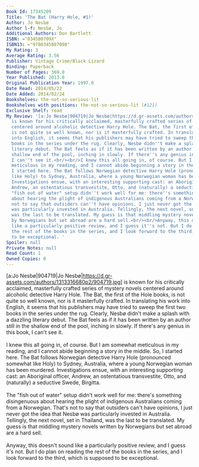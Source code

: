 ```yaml
---
Book Id: 17345209
Title: 'The Bat (Harry Hole, #1)'
Author: Jo Nesbø
Author l-f: Nesbø, Jo
Additional Authors: Don Bartlett
ISBN: ="034580709X"
ISBN13: ="9780345807090"
My Rating: 3
Average Rating: 3.56
Publisher: Vintage Crime/Black Lizard
Binding: Paperback
Number of Pages: 369.0
Year Published: 2013.0
Original Publication Year: 1997.0
Date Read: 2014/05/22
Date Added: 2014/02/24
Bookshelves: the-not-so-serious-lit
Bookshelves with positions: the-not-so-serious-lit (#121)
Exclusive Shelf: read
My Review: '[a:Jo Nesbø|904719|Jo Nesbø|https://d.gr-assets.com/authors/1313316680p2/904719.jpg]
  is known for his critically acclaimed, masterfully crafted series of mystery novels
  centered around alcoholic detective Harry Hole. The Bat, the first of the Hole books,
  is not quite so well known, nor is it masterfully crafted. In translating his work
  into English, it seems that his publishers may have tried to sweep the first two
  books in the series under the rug. Clearly, Nesbø didn''t make a splash with a dazzling
  literary debut. The Bat feels as if it has been written by an author still in the
  shallow end of the pool, inching in slowly. If there''s any genius in this book,
  I can''t see it.<br/><br/>I knew this all going in, of course. But I am somewhat
  meticulous in my reading, and I cannot abide beginning a story in the middle. So,
  I started here. The Bat follows Norwegian detective Harry Hole (pronounced somewhat
  like Holy) to Sydney, Australia, where a young Norwegian woman has been murdered.
  Investigations ensue, with an interesting supporting cast: an Aboriginal officer,
  Andrew, an ostentatious transvestite, Otto, and (naturally) a seductive Swede, Birgitta.<br/><br/>The
  "fish out of water" setup didn''t work well for me: there''s something disingenuous
  about hearing the plight of indigenous Australians coming from a Norwegian. That''s
  not to say that outsiders can''t have opinions, I just never got the idea that Nesbø
  was particularly invested in Australia. Tellingly, the next novel, set in Thailand,
  was the last to be translated. My guess is that middling mystery novels written
  by Norwegians but set abroad are a hard sell.<br/><br/>Anyway, this doesn''t sound
  like a particularly positive review, and I guess it''s not. But I do plan on reading
  the rest of the books in the series, and I look forward to the third, which is supposed
  to be exceptional. '
Spoiler: null
Private Notes: null
Read Count: 1
Owned Copies: 0
---
```


[a:Jo Nesbø|904719|Jo Nesbø|https://d.gr-assets.com/authors/1313316680p2/904719.jpg] is known for his critically acclaimed, masterfully crafted series of mystery novels centered around alcoholic detective Harry Hole. The Bat, the first of the Hole books, is not quite so well known, nor is it masterfully crafted. In translating his work into English, it seems that his publishers may have tried to sweep the first two books in the series under the rug. Clearly, Nesbø didn't make a splash with a dazzling literary debut. The Bat feels as if it has been written by an author still in the shallow end of the pool, inching in slowly. If there's any genius in this book, I can't see it.<br/><br/>I knew this all going in, of course. But I am somewhat meticulous in my reading, and I cannot abide beginning a story in the middle. So, I started here. The Bat follows Norwegian detective Harry Hole (pronounced somewhat like Holy) to Sydney, Australia, where a young Norwegian woman has been murdered. Investigations ensue, with an interesting supporting cast: an Aboriginal officer, Andrew, an ostentatious transvestite, Otto, and (naturally) a seductive Swede, Birgitta.<br/><br/>The "fish out of water" setup didn't work well for me: there's something disingenuous about hearing the plight of indigenous Australians coming from a Norwegian. That's not to say that outsiders can't have opinions, I just never got the idea that Nesbø was particularly invested in Australia. Tellingly, the next novel, set in Thailand, was the last to be translated. My guess is that middling mystery novels written by Norwegians but set abroad are a hard sell.<br/><br/>Anyway, this doesn't sound like a particularly positive review, and I guess it's not. But I do plan on reading the rest of the books in the series, and I look forward to the third, which is supposed to be exceptional. 